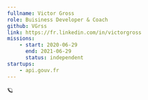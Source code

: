 ```yaml
---
fullname: Victor Gross
role: Buisiness Developer & Coach
github: VGrss
link: https://fr.linkedin.com/in/victorgross
missions:
    - start: 2020-06-29
      end: 2021-06-29
      status: independent
startups:
    - api.gouv.fr
---
```


🪐
